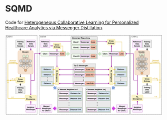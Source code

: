 SQMD
==
  
Code for [Heterogeneous Collaborative Learning for Personalized Healthcare Analytics via Messenger Distillation](https://arxiv.org/abs/2205.13705).


![image](./SQMD_overview.png)
